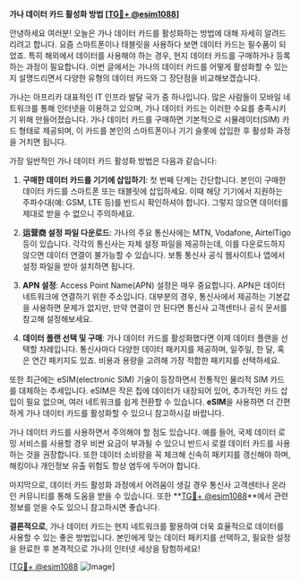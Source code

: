 **가나 데이터 카드 활성화 방법 [[TG💪+ @esim1088](https://t.me/s/esim1088)]**

안녕하세요 여러분! 오늘은 가나 데이터 카드를 활성화하는 방법에 대해 자세히 알려드리려고 합니다. 요즘 스마트폰이나 태블릿을 사용하다 보면 데이터 카드는 필수품이 되었죠. 특히 해외에서 데이터를 사용해야 하는 경우, 현지 데이터 카드를 구매하거나 등록하는 과정이 필요합니다. 이번 글에서는 가나의 데이터 카드를 어떻게 활성화할 수 있는지 설명드리면서 다양한 유형의 데이터 카드와 그 장단점을 비교해보겠습니다.

가나는 아프리카 대표적인 IT 인프라 발달 국가 중 하나입니다. 많은 사람들이 모바일 네트워크를 통해 인터넷을 이용하고 있으며, 가나 데이터 카드는 이러한 수요를 충족시키기 위해 만들어졌습니다. 가나 데이터 카드를 구매하면 기본적으로 시뮬레이터(SIM) 카드 형태로 제공되며, 이 카드를 본인의 스마트폰이나 기기 슬롯에 삽입한 후 활성화 과정을 거치면 됩니다.

가장 일반적인 가나 데이터 카드 활성화 방법은 다음과 같습니다:

1. **구매한 데이터 카드를 기기에 삽입하기**: 첫 번째 단계는 간단합니다. 본인이 구매한 데이터 카드를 스마트폰 또는 태블릿에 삽입하세요. 이때 해당 기기에서 지원하는 주파수대(예: GSM, LTE 등)를 반드시 확인하셔야 합니다. 그렇지 않으면 데이터를 제대로 받을 수 없으니 주의하세요.

2. **运营商 설정 파일 다운로드**: 가나의 주요 통신사에는 MTN, Vodafone, AirtelTigo 등이 있습니다. 각각의 통신사는 자체 설정 파일을 제공하는데, 이를 다운로드하지 않으면 데이터 연결이 불가능할 수 있습니다. 보통 통신사 공식 웹사이트나 앱에서 설정 파일을 받아 설치하면 됩니다.

3. **APN 설정**: Access Point Name(APN) 설정은 매우 중요합니다. APN은 데이터 네트워크에 연결하기 위한 주소입니다. 대부분의 경우, 통신사에서 제공하는 기본값을 사용하면 문제가 없지만, 만약 연결이 안 된다면 통신사 고객센터나 공식 문서를 참고해 설정해보세요.

4. **데이터 플랜 선택 및 구매**: 가나 데이터 카드를 활성화했다면 이제 데이터 플랜을 선택할 차례입니다. 통신사마다 다양한 데이터 패키지를 제공하며, 일주일, 한 달, 혹은 연간 패키지도 있죠. 비용과 용량을 고려해 가장 적합한 패키지를 선택하세요.

또한 최근에는 eSIM(electronic SIM) 기술이 등장하면서 전통적인 물리적 SIM 카드를 대체하는 추세입니다. eSIM은 작은 칩에 데이터가 내장되어 있어, 추가적인 카드 삽입이 필요 없으며, 여러 네트워크를 쉽게 전환할 수 있습니다. **eSIM**을 사용하면 더 간편하게 가나 데이터 카드를 활성화할 수 있으니 참고하시길 바랍니다.

가나 데이터 카드를 사용하면서 주의해야 할 점도 있습니다. 예를 들어, 국제 데이터 로밍 서비스를 사용할 경우 비싼 요금이 부과될 수 있으니 반드시 로컬 데이터 카드를 사용하는 것을 권장합니다. 또한 데이터 소비량을 꼭 체크해 신속히 패키지를 갱신해야 하며, 해킹이나 개인정보 유출 위험도 항상 염두에 두어야 합니다.

마지막으로, 데이터 카드 활성화 과정에서 어려움이 생길 경우 통신사 고객센터나 온라인 커뮤니티를 통해 도움을 받을 수 있습니다. 또한 **[TG💪+ @esim1088](https://t.me/s/esim1088)**에서 관련 정보를 얻을 수도 있으니 참고하시면 좋습니다.

**결론적으로**, 가나 데이터 카드는 현지 네트워크를 활용하여 더욱 효율적으로 데이터를 사용할 수 있는 좋은 방법입니다. 본인에게 맞는 데이터 패키지를 선택하고, 필요한 설정을 완료한 후 본격적으로 가나의 인터넷 세상을 탐험하세요!

[[TG💪+ @esim1088](https://t.me/s/esim1088) ![Image](https://i.postimg.cc/Y0z9fWf4/image.png)]